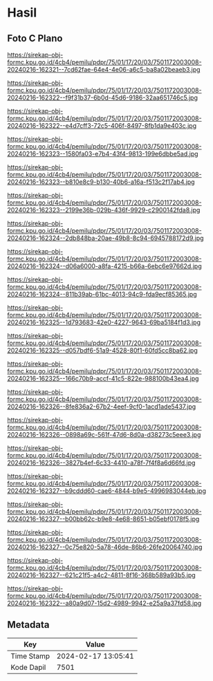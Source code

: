 # Hasil

## Foto C Plano

https://sirekap-obj-formc.kpu.go.id/4cb4/pemilu/pdpr/75/01/17/20/03/7501172003008-20240216-162321--7cd62fae-64e4-4e06-a6c5-ba8a02beaeb3.jpg

https://sirekap-obj-formc.kpu.go.id/4cb4/pemilu/pdpr/75/01/17/20/03/7501172003008-20240216-162322--f9f31b37-6b0d-45d6-9186-32aa651746c5.jpg

https://sirekap-obj-formc.kpu.go.id/4cb4/pemilu/pdpr/75/01/17/20/03/7501172003008-20240216-162322--e4d7cff3-72c5-406f-8497-8fb1da9e403c.jpg

https://sirekap-obj-formc.kpu.go.id/4cb4/pemilu/pdpr/75/01/17/20/03/7501172003008-20240216-162323--1580fa03-e7b4-43f4-9813-199e6dbbe5ad.jpg

https://sirekap-obj-formc.kpu.go.id/4cb4/pemilu/pdpr/75/01/17/20/03/7501172003008-20240216-162323--b810e8c9-b130-40b6-a16a-f513c2f17ab4.jpg

https://sirekap-obj-formc.kpu.go.id/4cb4/pemilu/pdpr/75/01/17/20/03/7501172003008-20240216-162323--2199e36b-029b-436f-9929-c2900142fda8.jpg

https://sirekap-obj-formc.kpu.go.id/4cb4/pemilu/pdpr/75/01/17/20/03/7501172003008-20240216-162324--2db848ba-20ae-49b8-8c94-6945788172d9.jpg

https://sirekap-obj-formc.kpu.go.id/4cb4/pemilu/pdpr/75/01/17/20/03/7501172003008-20240216-162324--d06a6000-a8fa-4215-b66a-6ebc6e97662d.jpg

https://sirekap-obj-formc.kpu.go.id/4cb4/pemilu/pdpr/75/01/17/20/03/7501172003008-20240216-162324--811b39ab-61bc-4013-94c9-fda9ecf85365.jpg

https://sirekap-obj-formc.kpu.go.id/4cb4/pemilu/pdpr/75/01/17/20/03/7501172003008-20240216-162325--1d793683-42e0-4227-9643-69ba5184f1d3.jpg

https://sirekap-obj-formc.kpu.go.id/4cb4/pemilu/pdpr/75/01/17/20/03/7501172003008-20240216-162325--d057bdf6-51a9-4528-80f1-60fd5cc8ba62.jpg

https://sirekap-obj-formc.kpu.go.id/4cb4/pemilu/pdpr/75/01/17/20/03/7501172003008-20240216-162325--166c70b9-accf-41c5-822e-988100b43ea4.jpg

https://sirekap-obj-formc.kpu.go.id/4cb4/pemilu/pdpr/75/01/17/20/03/7501172003008-20240216-162326--8fe836a2-67b2-4eef-9cf0-1acd1ade5437.jpg

https://sirekap-obj-formc.kpu.go.id/4cb4/pemilu/pdpr/75/01/17/20/03/7501172003008-20240216-162326--0898a69c-561f-47d6-8d0a-d38273c5eee3.jpg

https://sirekap-obj-formc.kpu.go.id/4cb4/pemilu/pdpr/75/01/17/20/03/7501172003008-20240216-162326--3827b4ef-6c33-4410-a78f-7f4f8a6d66fd.jpg

https://sirekap-obj-formc.kpu.go.id/4cb4/pemilu/pdpr/75/01/17/20/03/7501172003008-20240216-162327--b9cddd60-cae6-4844-b9e5-4996983044eb.jpg

https://sirekap-obj-formc.kpu.go.id/4cb4/pemilu/pdpr/75/01/17/20/03/7501172003008-20240216-162327--b00bb62c-b9e8-4e68-8651-b05ebf0178f5.jpg

https://sirekap-obj-formc.kpu.go.id/4cb4/pemilu/pdpr/75/01/17/20/03/7501172003008-20240216-162327--0c75e820-5a78-46de-86b6-26fe20064740.jpg

https://sirekap-obj-formc.kpu.go.id/4cb4/pemilu/pdpr/75/01/17/20/03/7501172003008-20240216-162327--621c21f5-a4c2-4811-8f16-368b589a93b5.jpg

https://sirekap-obj-formc.kpu.go.id/4cb4/pemilu/pdpr/75/01/17/20/03/7501172003008-20240216-162322--a80a9d07-15d2-4989-9942-e25a9a37fd58.jpg


## Metadata

| Key        | Value               |
| ---------- | ------------------- |
| Time Stamp | 2024-02-17 13:05:41 |
| Kode Dapil | 7501                |



